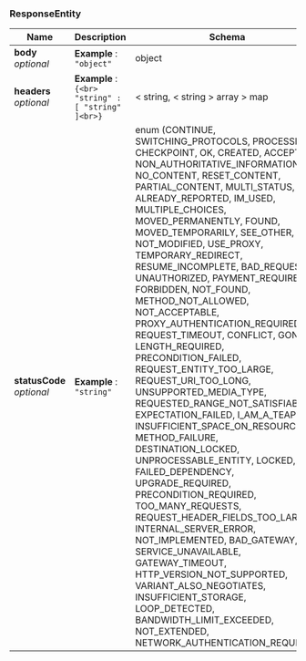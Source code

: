 
<a name="responseentity"></a>
### ResponseEntity

|Name|Description|Schema|
|---|---|---|
|**body**  <br>*optional*|**Example** : `"object"`|object|
|**headers**  <br>*optional*|**Example** : `{<br>  "string" : [ "string" ]<br>}`|< string, < string > array > map|
|**statusCode**  <br>*optional*|**Example** : `"string"`|enum (CONTINUE, SWITCHING_PROTOCOLS, PROCESSING, CHECKPOINT, OK, CREATED, ACCEPTED, NON_AUTHORITATIVE_INFORMATION, NO_CONTENT, RESET_CONTENT, PARTIAL_CONTENT, MULTI_STATUS, ALREADY_REPORTED, IM_USED, MULTIPLE_CHOICES, MOVED_PERMANENTLY, FOUND, MOVED_TEMPORARILY, SEE_OTHER, NOT_MODIFIED, USE_PROXY, TEMPORARY_REDIRECT, RESUME_INCOMPLETE, BAD_REQUEST, UNAUTHORIZED, PAYMENT_REQUIRED, FORBIDDEN, NOT_FOUND, METHOD_NOT_ALLOWED, NOT_ACCEPTABLE, PROXY_AUTHENTICATION_REQUIRED, REQUEST_TIMEOUT, CONFLICT, GONE, LENGTH_REQUIRED, PRECONDITION_FAILED, REQUEST_ENTITY_TOO_LARGE, REQUEST_URI_TOO_LONG, UNSUPPORTED_MEDIA_TYPE, REQUESTED_RANGE_NOT_SATISFIABLE, EXPECTATION_FAILED, I_AM_A_TEAPOT, INSUFFICIENT_SPACE_ON_RESOURCE, METHOD_FAILURE, DESTINATION_LOCKED, UNPROCESSABLE_ENTITY, LOCKED, FAILED_DEPENDENCY, UPGRADE_REQUIRED, PRECONDITION_REQUIRED, TOO_MANY_REQUESTS, REQUEST_HEADER_FIELDS_TOO_LARGE, INTERNAL_SERVER_ERROR, NOT_IMPLEMENTED, BAD_GATEWAY, SERVICE_UNAVAILABLE, GATEWAY_TIMEOUT, HTTP_VERSION_NOT_SUPPORTED, VARIANT_ALSO_NEGOTIATES, INSUFFICIENT_STORAGE, LOOP_DETECTED, BANDWIDTH_LIMIT_EXCEEDED, NOT_EXTENDED, NETWORK_AUTHENTICATION_REQUIRED)|



